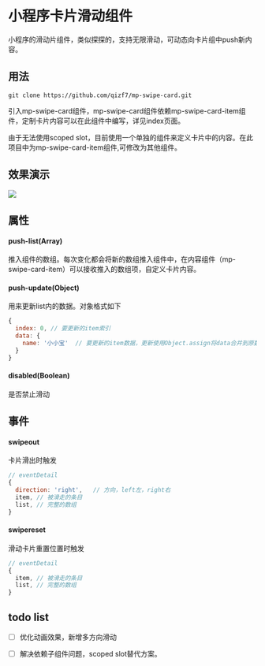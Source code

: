 # 小程序卡片滑动组件


小程序的滑动片组件，类似探探的，支持无限滑动，可动态向卡片组中push新内容。

## 用法
```
git clone https://github.com/qizf7/mp-swipe-card.git
```
引入mp-swipe-card组件，mp-swipe-card组件依赖mp-swipe-card-item组件，定制卡片内容可以在此组件中编写，详见index页面。

由于无法使用scoped slot，目前使用一个单独的组件来定义卡片中的内容。在此项目中为mp-swipe-card-item组件,可修改为其他组件。

## 效果演示
![](https://raw.githubusercontent.com/qizf7/mp-swipe-card/master/doc/demo.gif)

## 属性

#### push-list(Array)
推入组件的数组。每次变化都会将新的数组推入组件中，在内容组件（mp-swipe-card-item）可以接收推入的数组项，自定义卡片内容。

#### push-update(Object)
用来更新list内的数据。对象格式如下
```javascript
{
  index: 0, // 要更新的item索引
  data: {
    name: '小小宝'  // 要更新的item数据，更新使用Object.assign将data合并到原数据。
  }
}
```

#### disabled(Boolean)
是否禁止滑动

## 事件

#### swipeout
卡片滑出时触发
```javascript
// eventDetail
{
  direction: 'right',   // 方向，left左，right右
  item, // 被滑走的条目
  list, // 完整的数组
}
```
#### swipereset
滑动卡片重置位置时触发
```javascript
// eventDetail
{
  item, // 被滑走的条目
  list, // 完整的数组
}
```

## todo list
- [ ] 优化动画效果，新增多方向滑动
- [ ] 解决依赖子组件问题，scoped slot替代方案。


